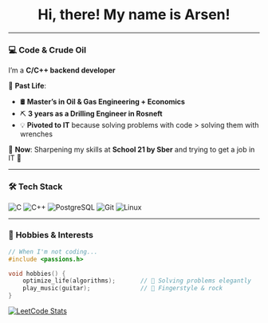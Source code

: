 <h1 style="text-align: center;">Hi, there! My name is Arsen!</h1>

---

### 💻 **Code & Crude Oil**  
I’m a **C/C++ backend developer**  

🔧 **Past Life**:  
- 🛢️ **Master’s in Oil & Gas Engineering + Economics**  
- ⛏️ **3 years as a Drilling Engineer in Rosneft**  
- 💡 **Pivoted to IT** because solving problems with code > solving them with wrenches  

🚀 **Now**: Sharpening my skills at **School 21 by Sber** and trying to get a job in IT 🥹  

---

### 🛠️ **Tech Stack**  
![C](https://img.shields.io/badge/-C-A8B9CC?logo=c&logoColor=white)
![C++](https://img.shields.io/badge/-C++-00599C?logo=c%2B%2B&logoColor=white)
![PostgreSQL](https://img.shields.io/badge/-PostgreSQL-4169E1?logo=postgresql&logoColor=white)
![Git](https://img.shields.io/badge/-Git-F05032?logo=git&logoColor=white)
![Linux](https://img.shields.io/badge/-Linux-FCC624?logo=linux&logoColor=black)

---

### 🎸 **Hobbies & Interests**  

<div>
  
  ```c
  // When I'm not coding...
  #include <passions.h>
  
  void hobbies() {
      optimize_life(algorithms);       // 🧠 Solving problems elegantly
      play_music(guitar);              // 🎸 Fingerstyle & rock
  }
```
</div>

[![LeetCode Stats](https://leetcode.card.workers.dev/?username=wendolyr&theme=dark)](https://leetcode.com/wendolyr/)
